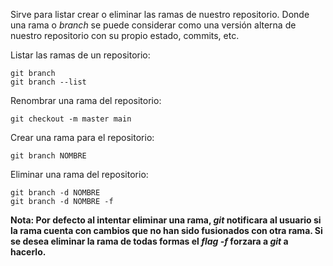 Sirve para listar crear o eliminar las ramas de nuestro repositorio. Donde una rama o *branch* se puede considerar como una versión alterna de nuestro repositorio con su propio estado, commits, etc.

Listar las ramas de un repositorio:

```
git branch
git branch --list
```

Renombrar una rama del repositorio:

```
git checkout -m master main
```

Crear una rama para el repositorio:

```
git branch NOMBRE
```

Eliminar una rama del repositorio:

```
git branch -d NOMBRE
git branch -d NOMBRE -f
```

**Nota: Por defecto al intentar eliminar una rama, *git* notificara al usuario si la rama cuenta con cambios que no han sido fusionados con otra rama. Si se desea eliminar la rama de todas formas el *flag -f* forzara a *git* a hacerlo.**